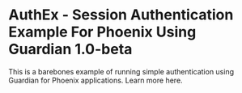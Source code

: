 # AuthEx - Session Authentication Example For Phoenix Using Guardian 1.0-beta

This is a barebones example of running simple authentication using Guardian for Phoenix applications.  Learn more here.
